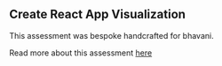 ## Create React App Visualization

This assessment was bespoke handcrafted for bhavani.

Read more about this assessment [here](https://react.eogresources.com)
